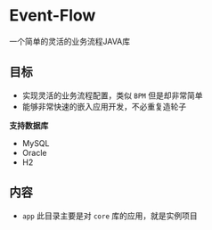 # Event-Flow

一个简单的灵活的业务流程JAVA库

## 目标

- 实现灵活的业务流程配置，类似 `BPM` 但是却非常简单
- 能够非常快速的嵌入应用开发，不必重复造轮子

**支持数据库**

- MySQL
- Oracle
- H2

## 内容

- `app` 此目录主要是对 `core` 库的应用，就是实例项目